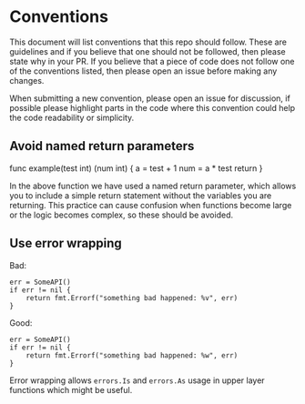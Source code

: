 # Conventions

This document will list conventions that this repo should follow. These are
guidelines and if you believe that one should not be followed, then please state
why in your PR. If you believe that a piece of code does not follow one of the
conventions listed, then please open an issue before making any changes. 

When submitting a new convention, please open an issue for discussion, if
possible please highlight parts in the code where this convention could help the
code readability or simplicity.

## Avoid named return parameters

func example(test int) (num int) {
    a = test + 1
    num = a * test
    return
}

In the above function we have used a named return parameter, which allows you to
include a simple return statement without the variables you are returning. This
practice can cause confusion when functions become large or the logic becomes
complex, so these should be avoided.

## Use error wrapping

Bad:
```
err = SomeAPI()
if err != nil {
    return fmt.Errorf("something bad happened: %v", err)
}
```

Good:
```
err = SomeAPI()
if err != nil {
    return fmt.Errorf("something bad happened: %w", err)
}
```

Error wrapping allows `errors.Is` and `errors.As` usage in upper layer
functions which might be useful.
